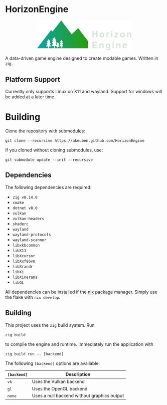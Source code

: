 # HorizonEngine
<p align="center">
  <img src="assets/logo_dark.svg" width=300 />
</p>

A data-driven game engine designed to create modable games. Written in zig.

## Platform Support
Currently only supports Linux on X11 and  wayland. Support for windows will be added at a later time.

# Building
Clone the repository with submodules:
```
git clone --recursive https://akeuben.github.com/HorizonEngine
```

If you cloned without cloning submodules, use:
```
git submodule update --init --recursive
```
## Dependencies
The following dependencies are required:

- `zig v0.14.0`
- `cmake`
- `dotnet v8.0`
- `vulkan`
- `vulkan-headers`
- `shaderc`
- `wayland`
- `wayland-protocols`
- `wayland-scanner`
- `libxkbcommon`
- `libX11`
- `libXcursor`
- `libXxf86vm`
- `libXrandr`
- `libXi`
- `libXinerama`
- `libGL`

All dependencies can be installed if the [nix](https://nixos.org) package manager.
Simply use the flake with `nix develop`.

## Building 
This project uses the `zig` build system. Run 
```
zig build
```
to compile the engine and runtime. Immediately run the application with 
```
zig build run -- [backend]
```

The following `[backend]` options are available:

| `[backend]` | Description                                                        |
|-------------|--------------------------------------------------------------------|
| `vk`        | Uses the Vulkan backend                                            |
| `gl`        | Uses the OpenGL backend                                            |
| `none`      | Uses a null backend without graphics output                        |
